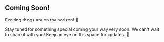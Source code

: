 ## Coming Soon!

Exciting things are on the horizon! 🌟

Stay tuned for something special coming your way very soon. We can't wait to share it with you! Keep an eye on this space for updates. 🚀